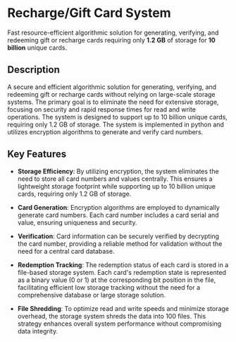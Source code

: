 
# Recharge/Gift Card System
Fast resource-efficient algorithmic solution for generating, verifying, and redeeming gift or recharge cards requiring only **1.2 GB** of storage for **10 billion** unique cards.

## Description
A secure and efficient algorithmic solution for generating, verifying, and redeeming gift or recharge cards without relying on large-scale storage systems. The primary goal is to eliminate the need for extensive storage, focusing on security and rapid response times for read and write operations. The system is designed to support up to 10 billion unique cards, requiring only 1.2 GB of storage. The system is implemented in python and utilizes encryption algorithms to generate and verify card numbers.

## Key Features
- **Storage Efficiency**: By utilizing encryption, the system eliminates the need to store all card numbers and values centrally. This ensures a lightweight storage footprint while supporting up to 10 billion unique cards, requiring only 1.2 GB of storage.

- **Card Generation**: Encryption algorithms are employed to dynamically generate card numbers. Each card number includes a card serial and value, ensuring uniqueness and security.

- **Verification**: Card information can be securely verified by decrypting the card number, providing a reliable method for validation without the need for a central card database.

- **Redemption Tracking**: The redemption status of each card is stored in a file-based storage system. Each card's redemption state is represented as a binary value (0 or 1) at the corresponding bit position in the file, facilitating efficient low storage tracking without the need for a comprehensive database or large storage solution.

- **File Shredding**: To optimize read and write speeds and minimize storage overhead, the storage system shreds the data into 100 files. This strategy enhances overall system performance without compromising data integrity.
